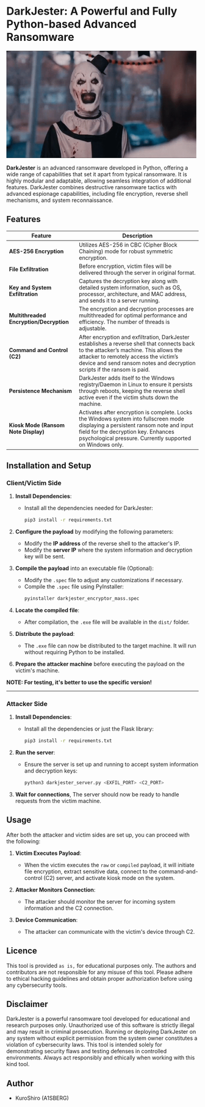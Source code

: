 # DarkJester: A Powerful and Fully Python-based Advanced Ransomware

![GIF](https://github.com/Kuraiyume/DarkJester/blob/main/Art.gif)

**DarkJester** is an advanced ransomware developed in Python, offering a wide range of capabilities that set it apart from typical ransomware. It is highly modular and adaptable, allowing seamless integration of additional features. DarkJester combines destructive ransomware tactics with advanced espionage capabilities, including file encryption, reverse shell mechanisms, and system reconnaissance.

## Features

| Feature                          | Description |
|----------------------------------|-------------|
| **AES-256 Encryption**           | Utilizes AES-256 in CBC (Cipher Block Chaining) mode for robust symmetric encryption. |
| **File Exfiltration**           | Before encryption, victim files will be delivered through the server in original format. |
| **Key and System Exfiltration** | Captures the decryption key along with detailed system information, such as OS, processor, architecture, and MAC address, and sends it to a server running. |
| **Multithreaded Encryption/Decryption** | The encryption and decryption processes are multithreaded for optimal performance and efficiency. The number of threads is adjustable. |
| **Command and Control (C2)**    | After encryption and exfiltration, DarkJester establishes a reverse shell that connects back to the attacker’s machine. This allows the attacker to remotely access the victim’s device and send ransom notes and decryption scripts if the ransom is paid. |
| **Persistence Mechanism**       | DarkJester adds itself to the Windows registry/Daemon in Linux to ensure it persists through reboots, keeping the reverse shell active even if the victim shuts down the machine. |
| **Kiosk Mode (Ransom Note Display)** | Activates after encryption is complete. Locks the Windows system into fullscreen mode displaying a persistent ransom note and input field for the decryption key. Enhances psychological pressure. Currently supported on Windows only. |


## Installation and Setup

### **Client/Victim Side**

1. **Install Dependencies**:
    - Install all the dependencies needed for DarkJester:
      ```bash
      pip3 install -r requirements.txt
      ```

2. **Configure the payload** by modifying the following parameters:
    - Modify the **IP address** of the reverse shell to the attacker's IP.
    - Modify the **server IP** where the system information and decryption key will be sent.

3. **Compile the payload** into an executable file (Optional):
    - Modify the `.spec` file to adjust any customizations if necessary.
    - Compile the `.spec` file using PyInstaller:
      ```bash
      pyinstaller darkjester_encryptor_mass.spec
      ```

4. **Locate the compiled file**:
    - After compilation, the `.exe` file will be available in the `dist/` folder.

5. **Distribute the payload**:
   - The `.exe` file can now be distributed to the target machine. It will run without requiring Python to be installed.

6. **Prepare the attacker machine** before executing the payload on the victim's machine.

**NOTE: For testing, it's better to use the specific version!**

---

### **Attacker Side**

1. **Install Dependencies**:
    - Install all the dependencies or just the Flask library:
      ```bash
      pip3 install -r requirements.txt
      ```

2. **Run the server**:
    - Ensure the server is set up and running to accept system information and decryption keys:
      ```bash
      python3 darkjester_server.py <EXFIL_PORT> <C2_PORT>
      ```

4. **Wait for connections**, The server should now be ready to handle requests from the victim machine.


## Usage

After both the attacker and victim sides are set up, you can proceed with the following:

1. **Victim Executes Payload**:
    - When the victim executes the `raw` or `compiled` payload, it will initiate file encryption, extract sensitive data, connect to the command-and-control (C2) server, and activate kiosk mode on the system.

2. **Attacker Monitors Connection**:
    - The attacker should monitor the server for incoming system information and the C2 connection.

3. **Device Communication**:
    - The attacker can communicate with the victim's device through C2.

## Licence

This tool is provided `as is,` for educational purposes only. The authors and contributors are not responsible for any misuse of this tool. Please adhere to ethical hacking guidelines and obtain proper authorization before using any cybersecurity tools.

## Disclaimer

DarkJester is a powerful ransomware tool developed for educational and research purposes only. 
Unauthorized use of this software is strictly illegal and may result in criminal prosecution. 
Running or deploying DarkJester on any system without explicit permission from the system owner constitutes a violation of cybersecurity laws. 
This tool is intended solely for demonstrating security flaws and testing defenses in controlled environments. 
Always act responsibly and ethically when working with this kind tool.

## Author

- KuroShiro (A1SBERG)
